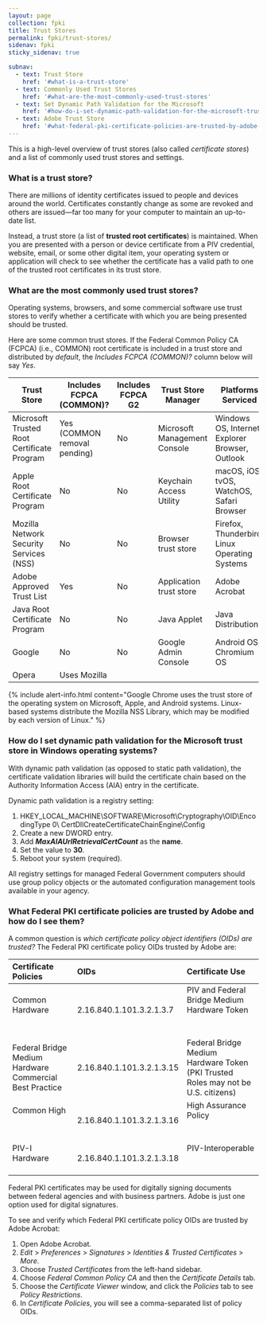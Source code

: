 ```yaml
---
layout: page
collection: fpki
title: Trust Stores
permalink: fpki/trust-stores/
sidenav: fpki
sticky_sidenav: true

subnav:
  - text: Trust Store
    href: '#what-is-a-trust-store'
  - text: Commonly Used Trust Stores
    href: '#what-are-the-most-commonly-used-trust-stores'
  - text: Set Dynamic Path Validation for the Microsoft
    href: '#how-do-i-set-dynamic-path-validation-for-the-microsoft-trust-store-in-windows-operating-systems'
  - text: Adobe Trust Store
    href: '#what-federal-pki-certificate-policies-are-trusted-by-adobe-and-how-do-i-ssee-them'
---
```


This is a high-level overview of trust stores (also called *certificate stores*) and a list of commonly used trust stores and settings. 

### What is a trust store?
There are millions of identity certificates issued to people and devices around the world.  Certificates constantly change as some are revoked and others are issued&mdash;far too many for your computer to maintain an up-to-date list.  

Instead, a trust store (a list of **trusted root certificates**) is maintained.  When you are presented with a person or device certificate from a PIV credential, website, email, or some other digital item, your operating system or application will check to see whether the certificate has a valid path to one of the trusted root certificates in its trust store.

### What are the most commonly used trust stores?
Operating systems, browsers, and some commercial software use trust stores to verify whether a certificate with which you are being presented should be trusted.  

Here are some common trust stores. If the Federal Common Policy CA (FCPCA) (i.e., COMMON) root certificate is included in a trust store and distributed by _default_, the _Includes FCPCA (COMMON)?_ column below will say _Yes_.  

Trust Store|Includes FCPCA<br>(COMMON)?|Includes FCPCA G2|Trust Store Manager|Platforms Serviced|Program Information Location
---|---|---|---|---|---
Microsoft Trusted Root Certificate Program|Yes (COMMON removal pending)| No |Microsoft Management Console|Windows OS, Internet Explorer Browser, Outlook|http://aka.ms/RootCert
Apple Root Certificate Program|No|No|Keychain Access Utility|macOS, iOS, tvOS, WatchOS, Safari Browser|https://www.apple.com/certificateauthority/ca_program.html
Mozilla Network Security Services (NSS)|No |No|Browser trust store|Firefox, Thunderbird, Linux Operating Systems|https://www.mozilla.org/en-US/about/governance/policies/security-group/certs/policy/
Adobe Approved Trust List|Yes|No|Application trust store|Adobe Acrobat|https://helpx.adobe.com/acrobat/kb/approved-trust-list2.html
Java Root Certificate Program|No|No|Java Applet|Java Distributions|http://www.oracle.com/technetwork/java/javase/javasecarootcertsprogram-1876540.html
Google|No|No|Google Admin Console|Android OS, Chromium OS|https://www.chromium.org/Home/chromium-security/root-ca-policy
Opera|Uses Mozilla

{% include alert-info.html content="Google Chrome uses the trust store of the operating system on Microsoft, Apple, and Android systems. Linux-based systems distribute the Mozilla NSS Library, which may be modified by each version of Linux." %}

### How do I set dynamic path validation for the Microsoft trust store in Windows operating systems?

With dynamic path validation (as opposed to static path validation), the certificate validation libraries will build the certificate chain based on the Authority Information Access (AIA) entry in the certificate.  

Dynamic path validation is a registry setting:

  1. HKEY_LOCAL_MACHINE\SOFTWARE\Microsoft\Cryptography\OID\EncodingType 0\ CertDllCreateCertificateChainEngine\Config
  1. Create a new DWORD entry.
  2. Add **_MaxAIAUrlRetrievalCertCount_** as the **name**.
  3. Set the value to **30**.
  4. Reboot your system (required). 

All registry settings for managed Federal Government computers should use group policy objects or the automated configuration management tools available in your agency. 

### What Federal PKI certificate policies are trusted by Adobe and how do I see them?

A common question is *which certificate policy object identifiers (OIDs) are trusted?* The Federal PKI certificate policy OIDs trusted by Adobe are:

| Certificate Policies | OIDs | Certificate Use |
|:---------------------|:-----|:----------------|
| Common Hardware                               | 2.16.840.1.101.3.2.1.3.7  | PIV and Federal Bridge Medium Hardware Token                                      |
| Federal Bridge Medium Hardware Commercial Best Practice | 2.16.840.1.101.3.2.1.3.15 | Federal Bridge Medium Hardware Token (PKI Trusted Roles may not be U.S. citizens) |
| Common High                                   | 2.16.840.1.101.3.2.1.3.16 | High Assurance Policy                                                             |
| PIV-I Hardware                                | 2.16.840.1.101.3.2.1.3.18 | PIV-Interoperable                                                                 |

Federal PKI certificates may be used for digitally signing documents between federal agencies and with business partners.  Adobe is just one option used for digital signatures.

To see and verify which Federal PKI certificate policy OIDs are trusted by Adobe Acrobat:

  1. Open Adobe Acrobat.  
  1. _Edit_ > _Preferences_ > _Signatures_ > _Identities & Trusted Certificates_ > _More_.
  2. Choose _Trusted Certificates_ from the left-hand sidebar.  
  3. Choose _Federal Common Policy CA_ and then the _Certificate Details_ tab.
  3. Choose the _Certificate Viewer_ window, and click the _Policies_ tab to see _Policy Restrictions_. 
  4. In _Certificate Policies_, you will see a comma-separated list of policy OIDs.
